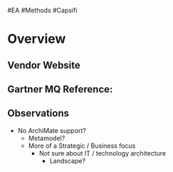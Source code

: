  #EA #Methods  #Capsifi

# Overview
## Vendor Website
## Gartner MQ Reference: 
## Observations
- No ArchiMate support?
	- Metamodel?
	- More of a Strategic / Business focus
		- Not sure about IT / technology architecture
			- Landscape?